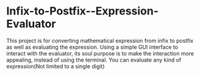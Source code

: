 # Infix-to-Postfix--Expression-Evaluator
This project is for converting mathematical expression from infix to postfix as well as evaluating the expression.
Using a simple GUI interface to interact with the evaluator, its soul purpose is to make the interaction more appealing, instead of using the terminal.
You can evaluate any kind of expression(Not limited to a single digit)
